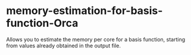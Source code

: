 # memory-estimation-for-basis-function-Orca
Allows you to estimate the memory per core for a basis function, starting from values ​​already obtained in the output file.
